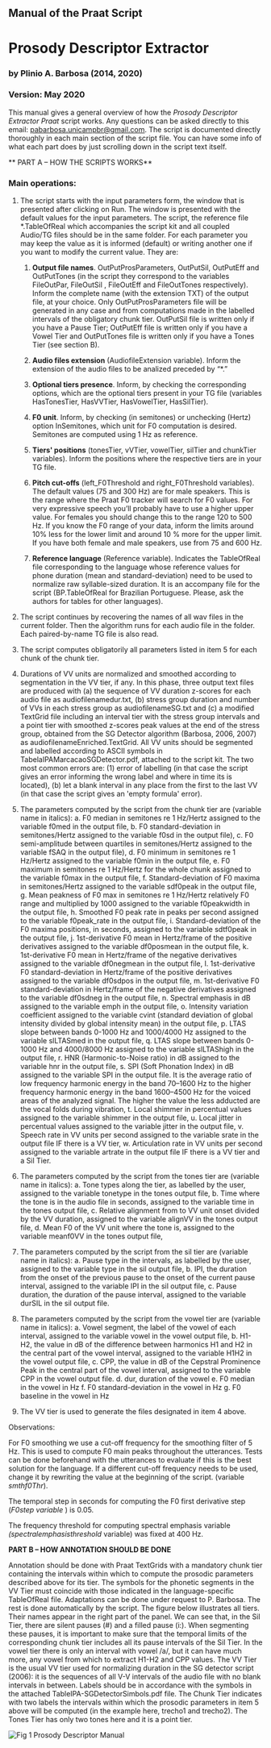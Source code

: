 ## Manual of the Praat Script
# Prosody Descriptor Extractor
### by Plinio A. Barbosa (2014, 2020)
### Version: May 2020

This manual gives a general overview of how the _Prosody Descriptor Extractor Praat_ script works. Any questions can be asked directly to this email: pabarbosa.unicampbr@gmail.com. The script is documented directly thoroughly in each main section of the script file. You can have some info of what each part does by just scrolling down in the script text itself.

** PART A – HOW THE SCRIPTS WORKS**

### Main operations:

1. The script starts with the input parameters form, the window that is presented after clicking on Run. The window is presented with the default values for the input parameters. The script, the reference file \*.TableOfReal which accompanies the script kit and all coupled Audio/TG files should be in the same folder.
For each parameter you may keep the value as it is informed (default) or writing another one if you want to modify the current value. They are:

    1. **Output file names**. OutPutProsParameters, OutPutSil, OutPutEff and OutPutTones (in the script they correspond to the variables FileOutPar,  FileOutSil , FileOutEff  and FileOutTones respectively). Inform the complete name (with the extension TXT) of the output file, at your choice. Only OutPutProsParameters file will be generated in any case and from computations made in the labelled intervals of the obligatory chunk tier.  OutPutSil file is written only if you have a Pause Tier; OutPutEff file is written only if you have a Vowel Tier and  OutPutTones file is written only if you have a Tones Tier (see section B).

    1. **Audio files extension** (AudiofileExtension variable). Inform the extension of the audio files to be analized preceded by “*.”

    1. **Optional tiers presence**. Inform, by checking the corresponding options, which are the optional tiers present in your TG file (variables HasTonesTier, HasVVTier, HasVowelTier, HasSilTier).

    1. **F0 unit**. Inform, by checking (in semitones) or unchecking (Hertz) option InSemitones, which unit for F0 computation is desired. Semitones are computed using 1 Hz as reference.

    1. **Tiers' positions** (tonesTier, vVTier, vowelTier, silTier and chunkTier variables). Inform the positions where the respective tiers are in your TG file.

    1. **Pitch cut-offs** (left_F0Threshold and right_F0Threshold variables). The default values (75 and 300 Hz) are for male speakers. This is the range where the Praat F0 tracker will search for F0 values. For very expressive speech you’ll probably have to use a higher upper value. For females you should change this to the range 120 to 500 Hz. If you know the F0 range of your data, inform the limits around 10% less for the lower limit and around 10 % more for the upper limit. If you have both female and male speakers, use from 75 and 600 Hz.

    1. **Reference language** (Reference variable). Indicates the TableOfReal file corresponding to the language whose reference values for phone duration (mean and standard-deviation) need to be used to normalize raw syllable-sized duration. It is an accompany file for the script (BP.TableOfReal for Brazilian Portuguese. Please, ask the authors for tables for other languages).

1. The script continues by recovering the names of all wav files in the current folder. Then the algorithm runs for each audio file in the folder. Each paired-by-name TG file is also read.

1. The script computes obligatorily all parameters listed in item 5 for each chunk of the chunk tier. 

1. Durations of VV units are normalized and smoothed according to segmentation in the VV tier, if any. In this phase, three output text files are produced with (a)  the sequence of VV duration z-scores for each audio file as audiofilenamedur.txt, (b) stress group duration and number of VVs in each stress group as audiofilenameSG.txt and (c) a modified TextGrid file including an interval tier with the stress group intervals and a point tier with smoothed z-scores peak values  at the end of the stress group, obtained from the SG Detector algorithm (Barbosa, 2006, 2007) as audiofilenameEnriched.TextGrid. All VV units should be segmented and labelled according to ASCII symbols in TabelaIPAMarcacaoSGDetector.pdf, attached to the script kit. The two most common errors are: (1) error of labelling (in that case the script gives an error informing the wrong label and where in time its is located), (b) let a blank interval in any place from the first to the last VV (in that case the script gives an 'empty formula' error).

1. The parameters computed by the script from the chunk tier are (variable name in italics): 
        a. F0 median in semitones re 1 Hz/Hertz assigned to the variable f0med in the output file,
        b. F0 standard-deviation in semitones/Hertz assigned to the variable f0sd in the output file),
        c. F0 semi-amplitude between quartiles in semitones/Hertz assigned to the variable fSAQ in the output file),
        d. F0 minimum in semitones re 1 Hz/Hertz assigned to the variable f0min in the output file,
        e. F0 maximum in semitones re 1 Hz/Hertz for the whole chunk assigned to the variable f0max in the output file,
        f. Standard-deviation of F0 maxima in semitones/Hertz assigned to the variable sdf0peak in the output file,
        g. Mean peakness of F0 max in semitones re 1 Hz/Hertz relatively F0 range and multiplied by 1000 assigned to the variable f0peakwidth  in the output file,
        h. Smoothed F0 peak rate in peaks per second assigned to the variable f0peak_rate in the output file,
        i. Standard-deviation of the F0 maxima positions, in seconds, assigned to the variable sdtf0peak in the output file,
        j. 1st-derivative F0 mean in Hertz/frame of the positive derivatives assigned to the variable df0posmean in the output file,
        k. 1st-derivative F0 mean in Hertz/frame of the negative derivatives assigned to the variable df0negmean in the output file,
        l. 1st-derivative F0 standard-deviation in Hertz/frame of the positive derivatives assigned to the variable df0sdpos in the output file,
        m. 1st-derivative F0 standard-deviation in Hertz/frame of the negative derivatives assigned to the variable df0sdneg in the output file,
        n. Spectral emphasis in dB assigned to the variable emph in the output file, 
        o. Intensity variation coefficient assigned to the variable cvint (standard deviation of global intensity divided by global intensity mean) in the output file,
        p. LTAS slope between bands 0-1000 Hz and 1000/4000 Hz assigned to the variable slLTASmed in the output file, 
        q. LTAS slope between bands 0-1000 Hz and 4000/8000 Hz assigned to the variable slLTAShigh in the output file, 
        r. HNR (Harmonic-to-Noise ratio) in dB assigned to the variable hnr in the output file, 
        s. SPI (Soft Phonation Index) in dB assigned to the variable SPI in the output file. It is the average ratio of low frequency harmonic energy in the band 70–1600 Hz to the higher frequency harmonic energy in the band 1600–4500 Hz for the voiced areas of the analyzed signal. The higher the value the less adducted are the vocal folds during vibration,
        t. Local shimmer in percentual values assigned to the variable shimmer in the output file,
        u. Local jitter in percentual values assigned to the variable jitter in the output file,
        v. Speech rate in VV units per second assigned to the variable srate in the output file IF there is a VV tier,
        w. Articulation rate in VV units per second assigned to the variable artrate in the output file IF there is a VV tier and a Sil Tier.

1. The parameters computed by the script from the tones tier are (variable name in italics): 
        a. Tone types along the tier, as labelled by the user, assigned to the variable tonetype in the tones output file,
        b. Time where the tone is in the audio file in seconds, assigned to the variable time in the tones output file,
        c. Relative alignment from to VV unit onset divided by the VV duration, assigned to the variable alignVV in the tones output file,
        d. Mean F0 of the VV unit where the tone is, assigned to the variable meanf0VV in the tones output file,


1. The parameters computed by the script from the sil tier are (variable name in italics): 
        a. Pause type in the intervals, as labelled by the user, assigned to the variable type in the sil output file,
        b. IPI, the duration from the onset of the previous pause to the onset of the current pause interval, assigned to the variable IPI in the sil output file,
        c. Pause duration, the duration of the pause interval, assigned to the variable durSIL in the sil output file.

1. The parameters computed by the script from the vowel tier are (variable name in italics): 
        a. Vowel segment, the label of the vowel of each interval, assigned to the variable vowel in the vowel output file,
        b. H1- H2, the value in dB of the difference between harmonics H1 and H2 in the central part of the vowel interval, assigned to the variable H1H2 in the vowel output file,
        c. CPP, the value in dB of the Cepstral Prominence Peak in the central part of the vowel interval, assigned to the variable CPP in the vowel output file.
        d. dur, duration of the vowel
        e. F0 median in the vowel in Hz
        f. F0 standard-deviation in the vowel in Hz
        g. F0 baseline in the vowel in Hz

1. The  VV tier is used to generate the files designated in item 4 above.

Observations:

For F0 smoothing we use a cut-off frequency for the smoothing filter of 5 Hz. This is used to compute F0 main peaks throughout the utterances. Tests can be done beforehand with the utterances to evaluate if this is the best solution for the language. If a different cut-off frequency needs to be used, change it by rewriting the value at the beginning of the script. (variable *smthf0Thr*).

The temporal step in seconds for computing the F0 first derivative step (*F0step variable* ) is 0.05. 

The frequency  threshold for computing spectral emphasis variable *(spectralemphasisthreshold* variable) was fixed at  400 Hz.

**PART B – HOW ANNOTATION SHOULD BE DONE**

Annotation should be done with Praat TextGrids with a mandatory chunk tier containing the intervals within which to compute the prosodic parameters described above for its tier. The symbols for the phonetic segments in the VV Tier must coincide with those indicated in the language-specific TableOfReal file. Adaptations can be done under request to P. Barbosa. The rest is done automatically by the script.
The figure below illustrates all tiers. Their names appear in the right part of the panel. We can see that, in the Sil Tier, there are silent pauses (#) and a filled pause (i:). When segmenting these pauses, it is important to make sure that the temporal limits of the corresponding chunk tier includes all its pause intervals of the Sil Tier. In the vowel tier there is only an interval with vowel /a/, but it can have much more, any vowel from which to extract H1-H2 and CPP values. The VV Tier is the usual VV tier used for normalizing duration in the SG detector script (2006): it is the sequences of all V-V intervals of the audio file with no blank intervals in between. Labels should be in accordance with the symbols in the attached TableIPA-SGDetectorSimbols.pdf file. The Chunk Tier indicates with two labels the intervals within which the prosodic parameters in item 5 above will be computed (in the example here, trecho1 and trecho2). The Tones Tier has only two tones here and it is a point tier.

![Fig 1 Prosody Descriptor Manual](Fig1ManualProsodyDescriptor.png)

